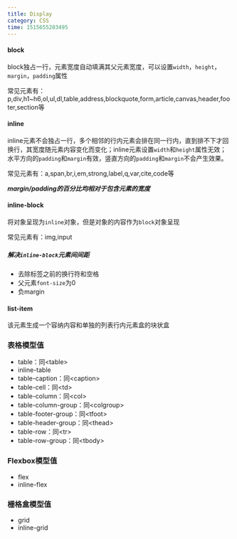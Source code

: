 ```yaml
---
title: Display
category: CSS
time: 1515655203495
---
```

#### block

block独占一行，元素宽度自动填满其父元素宽度，可以设置`width`，`height`，`margin`，`padding`属性

常见元素有：p,div,h1~h6,ol,ul,dl,table,address,blockquote,form,article,canvas,header,footer,section等

#### inline

inline元素不会独占一行，多个相邻的行内元素会排在同一行内，直到排不下才回换行，其宽度随元素内容变化而变化；inline元素设置`width`和`height`属性无效；水平方向的`padding`和`margin`有效，竖直方向的`padding`和`margin`不会产生效果。

常见元素有：a,span,br,i,em,strong,label,q,var,cite,code等

***margin/padding的百分比均相对于包含元素的宽度***

#### inline-block

将对象呈现为`inline`对象，但是对象的内容作为`block`对象呈现

常见元素有：img,input

##### 解决`inline-block`元素间间距

+ 去除标签之前的换行符和空格
+ 父元素`font-size`为0
+ 负margin

#### list-item

该元素生成一个容纳内容和单独的列表行内元素盒的块状盒

### 表格模型值

+ table：同\<table\>
+ inline-table
+ table-caption：同\<caption\>
+ table-cell：同\<td\>
+ table-column：同\<col\>
+ table-column-group：同\<colgroup\>
+ table-footer-group：同\<tfoot\>
+ table-header-group：同\<thead\>
+ table-row：同\<tr\>
+ table-row-group：同\<tbody\>

### Flexbox模型值

+ flex
+ inline-flex

### 栅格盒模型值

+ grid
+ inline-grid


